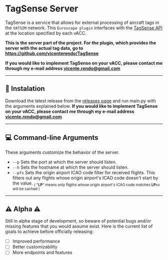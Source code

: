 # TagSense  Server

TagSense is a service that allows for external processing of aircraft tags in the `VATSIM` network. This `Euroscope plugin` interfaces with the [TagSense API](https://gitlab.com/portugal-vacc/tagsense-api) at the location specified by each vACC. 

**This is the server part of the project. For the plugin, which provides the server with the actual tag data, go to https://github.com/vicenterendo/TagSense**

**If you would like to implement TagSense on your vACC, please contact me through my e-mail address vicente.rendo@gmail.com**

---

## 📲 Instalation
Download the latest release from the [releases page](https://github.com/vicenterendo/TagSense-Server/releases) and run main.py with the arguments explained below.
**If you would like to implement TagSense on your vACC, please contact me through my e-mail address vicente.rendo@gmail.com**

---

## 💻 Command-line Arguments
These arguments customize the behavior of the server. 
- `--p` Sets the port at which the server should listen.
- `--h` Sets the hostname at which the server should listen.
- `--pfx` Sets the origin airport ICAO code filter for received flights. This filters out any flights whose origin airport's ICAO code doesn't start by the value. <sub>( "**LP**" means only fligths whose origin airport's ICAO code matches **LP**xx will be cached )</sub>

---

## ⚠️ Alpha ⚠️
Still in alpha stage of development, so beware of potential bugs and/or missing features that you would assume exist.
Here is the current list of goals to achieve before officially releasing:
- [ ] Improved performance
- [ ] Better customizability
- [ ] More endpoints and features
